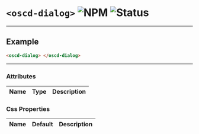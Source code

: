 # `<oscd-dialog>` ![NPM](https://img.shields.io/badge/NPM-0.0.1-cb0001) ![Status](https://img.shields.io/badge/WIP-3b72bf)

---



## Example

```html
<oscd-dialog> </oscd-dialog>
```

---

### Attributes

| Name | Type | Description |
| ---- | ---- | ----------- |

### Css Properties

| Name | Default | Description |
| ---- | ------- | ----------- |